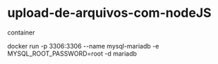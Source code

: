 # upload-de-arquivos-com-nodeJS

container

docker run -p 3306:3306 --name mysql-mariadb -e MYSQL_ROOT_PASSWORD=root -d mariadb